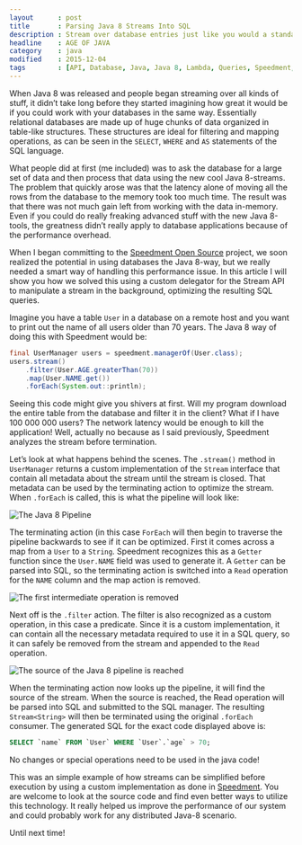 ```yaml
---
layout      : post
title       : Parsing Java 8 Streams Into SQL
description : Stream over database entries just like you would a standard Java 8 collection and create SQL queries dynamically.
headline    : AGE OF JAVA
category    : java
modified    : 2015-12-04
tags        : [API, Database, Java, Java 8, Lambda, Queries, Speedment, SQL, Stream]
---
```


When Java 8 was released and people began streaming over all kinds of stuff, it didn’t take long before they started imagining how great it would be if you could work with your databases in the same way. Essentially relational databases are made up of huge chunks of data organized in table-like structures. These structures are ideal for filtering and mapping operations, as can be seen in the `SELECT`, `WHERE` and `AS` statements of the SQL language.

What people did at first (me included) was to ask the database for a large set of data and then process that data using the new cool Java 8-streams. The problem that quickly arose was that the latency alone of moving all the rows from the database to the memory took too much time. The result was that there was not much gain left from working with the data in-memory. Even if you could do really freaking advanced stuff with the new Java 8-tools, the greatness didn’t really apply to database applications because of the performance overhead.

When I began committing to the [Speedment Open Source](https://github.com/speedment/speedment) project, we soon realized the potential in using databases the Java 8-way, but we really needed a smart way of handling this performance issue. In this article I will show you how we solved this using a custom delegator for the Stream API to manipulate a stream in the background, optimizing the resulting SQL queries.

Imagine you have a table `User` in a database on a remote host and you want to print out the name of all users older than 70 years. The Java 8 way of doing this with Speedment would be:

```java
final UserManager users = speedment.managerOf(User.class);
users.stream()
    .filter(User.AGE.greaterThan(70))
    .map(User.NAME.get())
    .forEach(System.out::println);
```

Seeing this code might give you shivers at first. Will my program download the entire table from the database and filter it in the client? What if I have 100 000 000 users? The network latency would be enough to kill the application! Well, actually no because as I said previously, Speedment analyzes the stream before termination.

Let’s look at what happens behind the scenes. The `.stream()` method in `UserManager` returns a custom implementation of the `Stream` interface that contain all metadata about the stream until the stream is closed. That metadata can be used by the terminating action to optimize the stream. When `.forEach` is called, this is what the pipeline will look like:

<img src="/website/images/2015-12-04/step-1.png" alt="The Java 8 Pipeline" />

The terminating action (in this case `ForEach` will then begin to traverse the pipeline backwards to see if it can be optimized. First it comes across a map from a `User` to a `String`. Speedment recognizes this as a `Getter` function since the `User.NAME` field was used to generate it. A `Getter` can be parsed into SQL, so the terminating action is switched into a `Read` operation for the `NAME` column and the map action is removed.

<img src="/website/images/2015-12-04/step-2.png" alt="The first intermediate operation is removed" />

Next off is the `.filter` action. The filter is also recognized as a custom operation, in this case a predicate. Since it is a custom implementation, it can contain all the necessary metadata required to use it in a SQL query, so it can safely be removed from the stream and appended to the `Read` operation.

<img src="/website/images/2015-12-04/step-3.png" alt="The source of the Java 8 pipeline is reached" />

When the terminating action now looks up the pipeline, it will find the source of the stream. When the source is reached, the Read operation will be parsed into SQL and submitted to the SQL manager. The resulting `Stream<String>` will then be terminated using the original `.forEach` consumer. The generated SQL for the exact code displayed above is:

```sql
SELECT `name` FROM `User` WHERE `User`.`age` > 70;
```

No changes or special operations need to be used in the java code!

This was an simple example of how streams can be simplified before execution by using a custom implementation as done in [Speedment](https://github.com/speedment/speedment). You are welcome to look at the source code and find even better ways to utilize this technology. It really helped us improve the performance of our system and could probably work for any distributed Java-8 scenario.

Until next time!
